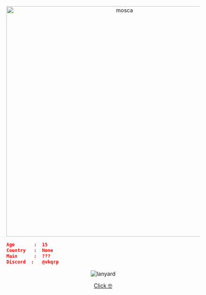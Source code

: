 <p align="center"> <img src="https://cdn.discordapp.com/attachments/1280283102354210816/1280290456726540506/a_a3aac522a2678ac80758e5a5096dc649.gif?ex=66d78ae7&is=66d63967&hm=b19adb7b39e75199183ecb4f48bbb3300a4c0e34dabba6b686c921d295b5558c&" alt="mosca" width="600"> </p> <p align="center"> 
  
  ```json
  Age       :  15 
  Country   :  None 
  Main      :  ??? 
  Discord  :   @vkqrp
  ```
</p> <p align="center"> <img src="[![Discord Presence](https://lanyard.cnrad.dev/api/1074151425791230003)](https://discord.com/users/1074151425791230003)" alt="lanyard" </p> 
<p align="center"> <a href="https://tragic.events/clonazepam" target="_blank">Click 🤓</a>
